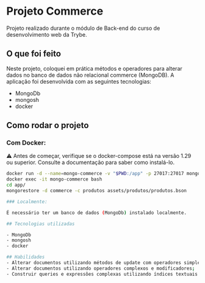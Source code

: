 # Projeto Commerce

Projeto realizado durante o módulo de Back-end do curso de desenvolvimento web da Trybe.

## O que foi feito

Neste projeto, coloquei em prática métodos e operadores para alterar dados no banco de dados não relacional commerce (MongoDB). A aplicação foi desenvolvida com as seguintes tecnologias:

- MongoDb
- mongosh
- docker

## Como rodar o projeto

### Com Docker:

⚠️ Antes de começar, verifique se o docker-compose está na versão 1.29 ou superior. Consulte a documentação para saber como instalá-lo.

```bash
docker run -d --name=mongo-commerce -v "$PWD:/app" -p 27017:27017 mongo:5.0
docker exec -it mongo-commerce bash
cd app/
mongorestore -d commerce -c produtos assets/produtos/produtos.bson

### Localmente:

É necessário ter um banco de dados (MongoDb) instalado localmente.

## Tecnologias utilizadas

- MongoDb
- mongosh
- docker

## Habilidades
- Alterar documentos utilizando métodos de update com operadores simples;
- Alterar documentos utilizando operadores complexos e modificadores;
- Construir queries e expressões complexas utilizando índices textuais e expressões regulares.
